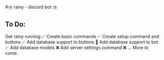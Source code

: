 #⛈️ rainy - discord bot ⛈️

## To Do:

Get rainy running ✅
Create basic commands ✅
Create setup command and buttons ✅
Add database support to buttons 🚧
Add database support to bot ✅
Add database models ❌
Add server settings command ❌
... More to come.
